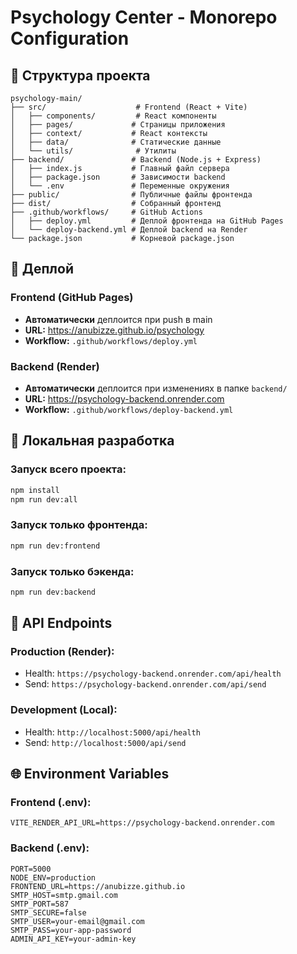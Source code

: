 # Psychology Center - Monorepo Configuration

## 📁 Структура проекта

```
psychology-main/
├── src/                    # Frontend (React + Vite)
│   ├── components/         # React компоненты
│   ├── pages/             # Страницы приложения
│   ├── context/           # React контексты
│   ├── data/              # Статические данные
│   └── utils/              # Утилиты
├── backend/               # Backend (Node.js + Express)
│   ├── index.js           # Главный файл сервера
│   ├── package.json       # Зависимости backend
│   └── .env               # Переменные окружения
├── public/                # Публичные файлы фронтенда
├── dist/                  # Собранный фронтенд
├── .github/workflows/     # GitHub Actions
│   ├── deploy.yml         # Деплой фронтенда на GitHub Pages
│   └── deploy-backend.yml # Деплой backend на Render
└── package.json           # Корневой package.json
```

## 🚀 Деплой

### Frontend (GitHub Pages)
- **Автоматически** деплоится при push в main
- **URL:** https://anubizze.github.io/psychology
- **Workflow:** `.github/workflows/deploy.yml`

### Backend (Render)
- **Автоматически** деплоится при изменениях в папке `backend/`
- **URL:** https://psychology-backend.onrender.com
- **Workflow:** `.github/workflows/deploy-backend.yml`

## 🔧 Локальная разработка

### Запуск всего проекта:
```bash
npm install
npm run dev:all
```

### Запуск только фронтенда:
```bash
npm run dev:frontend
```

### Запуск только бэкенда:
```bash
npm run dev:backend
```

## 📡 API Endpoints

### Production (Render):
- Health: `https://psychology-backend.onrender.com/api/health`
- Send: `https://psychology-backend.onrender.com/api/send`

### Development (Local):
- Health: `http://localhost:5000/api/health`
- Send: `http://localhost:5000/api/send`

## 🌐 Environment Variables

### Frontend (.env):
```
VITE_RENDER_API_URL=https://psychology-backend.onrender.com
```

### Backend (.env):
```
PORT=5000
NODE_ENV=production
FRONTEND_URL=https://anubizze.github.io
SMTP_HOST=smtp.gmail.com
SMTP_PORT=587
SMTP_SECURE=false
SMTP_USER=your-email@gmail.com
SMTP_PASS=your-app-password
ADMIN_API_KEY=your-admin-key
```
